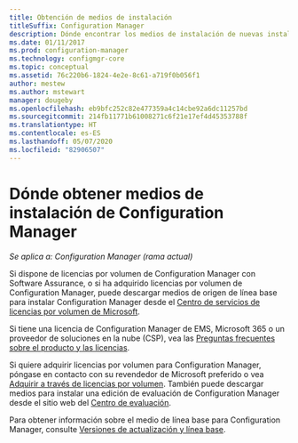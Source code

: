 ```yaml
---
title: Obtención de medios de instalación
titleSuffix: Configuration Manager
description: Dónde encontrar los medios de instalación de nuevas instalaciones de Configuration Manager.
ms.date: 01/11/2017
ms.prod: configuration-manager
ms.technology: configmgr-core
ms.topic: conceptual
ms.assetid: 76c220b6-1824-4e2e-8c61-a719f0b056f1
author: mestew
ms.author: mstewart
manager: dougeby
ms.openlocfilehash: eb9bfc252c82e477359a4c14cbe92a6dc11257bd
ms.sourcegitcommit: 214fb11771b61008271c6f21e17ef4d45353788f
ms.translationtype: HT
ms.contentlocale: es-ES
ms.lasthandoff: 05/07/2020
ms.locfileid: "82906507"
---
```

# <a name="where-to-get-installation-media-for-configuration-manager"></a>Dónde obtener medios de instalación de Configuration Manager

*Se aplica a: Configuration Manager (rama actual)*

Si dispone de licencias por volumen de Configuration Manager con Software Assurance, o si ha adquirido licencias por volumen de Configuration Manager, puede descargar medios de origen de línea base para instalar Configuration Manager desde el [Centro de servicios de licencias por volumen de Microsoft](https://www.microsoft.com/Licensing/servicecenter/default.aspx).   

Si tiene una licencia de Configuration Manager de EMS, Microsoft 365 o un proveedor de soluciones en la nube (CSP), vea las [Preguntas frecuentes sobre el producto y las licencias](../../../understand/product-and-licensing-faq.md#bkmk_csp).

Si quiere adquirir licencias por volumen para Configuration Manager, póngase en contacto con su revendedor de Microsoft preferido o vea [Adquirir a través de licencias por volumen](https://www.microsoft.com/Licensing/how-to-buy/how-to-buy.aspx). También puede descargar medios para instalar una edición de evaluación de Configuration Manager desde el sitio web del [Centro de evaluación](https://www.microsoft.com/evalcenter/evaluate-system-center-configuration-manager-and-endpoint-protection).

Para obtener información sobre el medio de línea base para Configuration Manager, consulte [Versiones de actualización y línea base](../../manage/updates.md#bkmk_Baselines).
